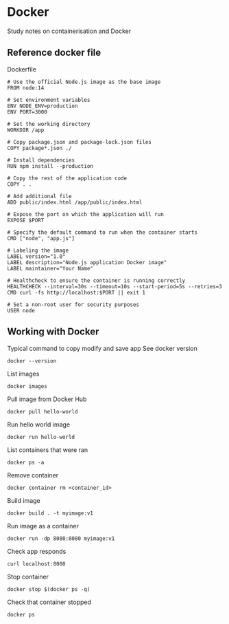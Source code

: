 # Docker

Study notes on containerisation and Docker

## Reference docker file
Dockerfile
```
# Use the official Node.js image as the base image
FROM node:14

# Set environment variables
ENV NODE_ENV=production
ENV PORT=3000

# Set the working directory
WORKDIR /app

# Copy package.json and package-lock.json files
COPY package*.json ./

# Install dependencies
RUN npm install --production

# Copy the rest of the application code
COPY . .

# Add additional file
ADD public/index.html /app/public/index.html

# Expose the port on which the application will run
EXPOSE $PORT

# Specify the default command to run when the container starts
CMD ["node", "app.js"]

# Labeling the image
LABEL version="1.0"
LABEL description="Node.js application Docker image"
LABEL maintainer="Your Name"

# Healthcheck to ensure the container is running correctly
HEALTHCHECK --interval=30s --timeout=10s --start-period=5s --retries=3 CMD curl -fs http://localhost:$PORT || exit 1

# Set a non-root user for security purposes
USER node
```

## Working with Docker
Typical command to copy modify and save app
See docker version

```
docker --version
```


List images
```
docker images
```

Pull image from Docker Hub
```
docker pull hello-world
```

Run hello world image
```
docker run hello-world
```

List containers that were ran
```
docker ps -a
```

Remove container
```
docker container rm <container_id>
```

Build image
```
docker build . -t myimage:v1
```

Run image as a container
```
docker run -dp 8080:8080 myimage:v1
```

Check app responds
```
curl localhost:8080
```

Stop container
```
docker stop $(docker ps -q)
```

Check that container stopped
```
docker ps
```

